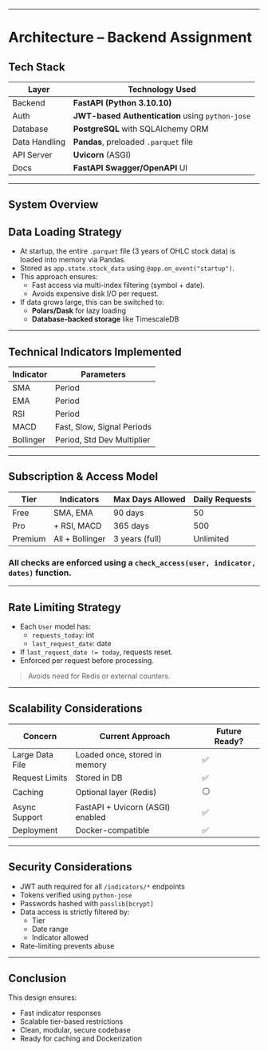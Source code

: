 
---
# Architecture – Backend Assignment

##  Tech Stack

| Layer         | Technology Used                                  |
|---------------|--------------------------------------------------|
| Backend       | **FastAPI (Python 3.10.10)**                     |
| Auth          | **JWT-based Authentication** using `python-jose` |
| Database      | **PostgreSQL** with SQLAlchemy ORM               |
| Data Handling | **Pandas**, preloaded `.parquet` file            |
| API Server    | **Uvicorn** (ASGI)                               |
| Docs          | **FastAPI Swagger/OpenAPI** UI                   |

---

## System Overview

[//]: # (###  Component Diagram)

[//]: # ()
[//]: # ()
[//]: # ([PostgreSQL DB])
## Data Loading Strategy

- At startup, the entire `.parquet` file (3 years of OHLC stock data) is loaded into memory via Pandas.
- Stored as `app.state.stock_data` using `@app.on_event("startup")`.
- This approach ensures:
  - Fast access via multi-index filtering (symbol + date).
  - Avoids expensive disk I/O per request.
- If data grows large, this can be switched to:
  - **Polars/Dask** for lazy loading
  - **Database-backed storage** like TimescaleDB

---

## Technical Indicators Implemented

| Indicator     | Parameters                          |
|---------------|-------------------------------------|
| SMA           | Period                              |
| EMA           | Period                              |
| RSI           | Period                              |
| MACD          | Fast, Slow, Signal Periods          |
| Bollinger     | Period, Std Dev Multiplier          |

---

## Subscription & Access Model

| Tier     | Indicators        | Max Days Allowed | Daily Requests |
|----------|-------------------|------------------|----------------|
| Free     | SMA, EMA          | 90 days          | 50             |
| Pro      | + RSI, MACD       | 365 days         | 500            |
| Premium  | All + Bollinger   | 3 years (full)   | Unlimited      |

### All checks are enforced using a `check_access(user, indicator, dates)` function.

---

##  Rate Limiting Strategy

- Each `User` model has:
  - `requests_today`: int
  - `last_request_date`: date
- If `last_request_date != today`, requests reset.
- Enforced per request before processing.

>  Avoids need for Redis or external counters.

---

##  Scalability Considerations

| Concern             | Current Approach                  | Future Ready? |
|---------------------|-----------------------------------|----------------|
| Large Data File     | Loaded once, stored in memory     | ✅             |
| Request Limits      | Stored in DB                      | ✅             |
| Caching             | Optional layer (Redis)            | ⚪             |
| Async Support       | FastAPI + Uvicorn (ASGI) enabled  | ✅             |
| Deployment          | Docker-compatible                 | ✅             |

---

##  Security Considerations

- JWT auth required for all `/indicators/*` endpoints
- Tokens verified using `python-jose`
- Passwords hashed with `passlib[bcrypt]`
- Data access is strictly filtered by:
  - Tier
  - Date range
  - Indicator allowed
- Rate-limiting prevents abuse

---

## Conclusion

This design ensures:
- Fast indicator responses
- Scalable tier-based restrictions
- Clean, modular, secure codebase
- Ready for caching and Dockerization

